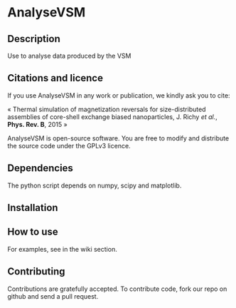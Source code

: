 AnalyseVSM
===========

Description
-----------
Use to analyse data produced by the VSM



Citations and licence
---------------------
If you use AnalyseVSM in any work or publication, we kindly ask you to cite:

« Thermal simulation of magnetization reversals for size-distributed assemblies of core-shell exchange biased nanoparticles, J. Richy *et al.*, **Phys. Rev. B**, 2015 »


AnalyseVSM is open-source software. You are free to modify and distribute the source code under the GPLv3 licence.


Dependencies
-------------
The python script depends on numpy, scipy and matplotlib.


Installation
------------



How to use
------------

For examples, see in the wiki section.


Contributing
------------
Contributions are gratefully accepted. To contribute code, fork our repo on github and send a pull request.
